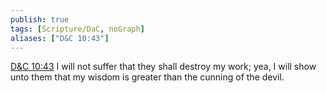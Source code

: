 ```yaml
---
publish: true
tags: [Scripture/DaC, noGraph]
aliases: ["D&C 10:43"]
---
```

[D&C 10:43](https://churchofjesuschrist.org/study/scriptures/dc-testament/dc/10?lang=eng&id=p43#p43) I will not suffer that they shall destroy my work; yea, I will show unto them that my wisdom is greater than the cunning of the devil.
